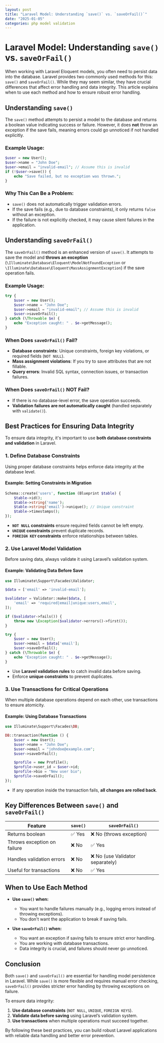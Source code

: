 ```yaml
---
layout: post
title: "Laravel Model: Understanding `save()` vs. `saveOrFail()`"
date: "2025-01-05"
categories: php model validation
---
```

# Laravel Model: Understanding `save()` vs. `saveOrFail()`

When working with Laravel Eloquent models, you often need to persist data into the database. Laravel provides two commonly used methods for this: `save()` and `saveOrFail()`. While they may seem similar, they have crucial differences that affect error handling and data integrity. This article explains when to use each method and how to ensure robust error handling.

## Understanding `save()`

The `save()` method attempts to persist a model to the database and returns a boolean value indicating success or failure. However, it does **not** throw an exception if the save fails, meaning errors could go unnoticed if not handled explicitly.

### Example Usage:

```php
$user = new User();
$user->name = "John Doe";
$user->email = "invalid-email"; // Assume this is invalid
if (!$user->save()) {
    echo "Save failed, but no exception was thrown.";
}
```

### Why This Can Be a Problem:
- `save()` does not automatically trigger validation errors.
- If the save fails (e.g., due to database constraints), it only returns `false` without an exception.
- If the failure is not explicitly checked, it may cause silent failures in the application.

## Understanding `saveOrFail()`

The `saveOrFail()` method is an enhanced version of `save()`. It attempts to save the model and **throws an exception** (`\Illuminate\Database\Eloquent\ModelNotFoundException` or `\Illuminate\Database\Eloquent\MassAssignmentException`) if the save operation fails.

### Example Usage:

```php
try {
    $user = new User();
    $user->name = "John Doe";
    $user->email = "invalid-email"; // Assume this is invalid
    $user->saveOrFail();
} catch (\Throwable $e) {
    echo "Exception caught: " . $e->getMessage();
}
```

### When Does `saveOrFail()` Fail?
- **Database constraints**: Unique constraints, foreign key violations, or required fields (`NOT NULL`).
- **Mass assignment violations**: If you try to save attributes that are not fillable.
- **Query errors**: Invalid SQL syntax, connection issues, or transaction failures.

### When Does `saveOrFail()` NOT Fail?
- If there is no database-level error, the save operation succeeds.
- **Validation failures are not automatically caught** (handled separately with `validate()`).

## Best Practices for Ensuring Data Integrity
To ensure data integrity, it's important to use **both database constraints and validation** in Laravel. 

### 1. Define Database Constraints
Using proper database constraints helps enforce data integrity at the database level.

#### Example: Setting Constraints in Migration
```php
Schema::create('users', function (Blueprint $table) {
    $table->id();
    $table->string('name');
    $table->string('email')->unique(); // Unique constraint
    $table->timestamps();
});
```
- **`NOT NULL` constraints** ensure required fields cannot be left empty.
- **`UNIQUE` constraints** prevent duplicate records.
- **`FOREIGN KEY` constraints** enforce relationships between tables.

### 2. Use Laravel Model Validation
Before saving data, always validate it using Laravel’s validation system.

#### Example: Validating Data Before Save
```php
use Illuminate\Support\Facades\Validator;

$data = ['email' => 'invalid-email'];

$validator = Validator::make($data, [
    'email' => 'required|email|unique:users,email',
]);

if ($validator->fails()) {
    throw new \Exception($validator->errors()->first());
}

try {
    $user = new User();
    $user->email = $data['email'];
    $user->saveOrFail();
} catch (\Throwable $e) {
    echo "Exception caught: " . $e->getMessage();
}
```
- Use **Laravel validation rules** to catch invalid data before saving.
- Enforce **unique constraints** to prevent duplicates.

### 3. Use Transactions for Critical Operations
When multiple database operations depend on each other, use transactions to ensure atomicity.

#### Example: Using Database Transactions
```php
use Illuminate\Support\Facades\DB;

DB::transaction(function () {
    $user = new User();
    $user->name = "John Doe";
    $user->email = "johndoe@example.com";
    $user->saveOrFail();

    $profile = new Profile();
    $profile->user_id = $user->id;
    $profile->bio = "New user bio";
    $profile->saveOrFail();
});
```
- If any operation inside the transaction fails, **all changes are rolled back**.

## Key Differences Between `save()` and `saveOrFail()`

| Feature           | `save()`               | `saveOrFail()` |
|------------------|----------------------|---------------|
| Returns boolean | ✅ Yes                | ❌ No (throws exception) |
| Throws exception on failure | ❌ No | ✅ Yes |
| Handles validation errors | ❌ No | ❌ No (use Validator separately) |
| Useful for transactions | ❌ No | ✅ Yes |

## When to Use Each Method
- **Use `save()` when:**
  - You want to handle failures manually (e.g., logging errors instead of throwing exceptions).
  - You don't want the application to break if saving fails.

- **Use `saveOrFail()` when:**
  - You want an exception if saving fails to ensure strict error handling.
  - You are working with database transactions.
  - Data integrity is crucial, and failures should never go unnoticed.

## Conclusion
Both `save()` and `saveOrFail()` are essential for handling model persistence in Laravel. While `save()` is more flexible and requires manual error checking, `saveOrFail()` provides stricter error handling by throwing exceptions on failure. 

To ensure data integrity:
1. **Use database constraints** (`NOT NULL`, `UNIQUE`, `FOREIGN KEYS`).
2. **Validate data before saving** using Laravel’s validation system.
3. **Use transactions** when multiple operations must succeed together.

By following these best practices, you can build robust Laravel applications with reliable data handling and better error prevention.


